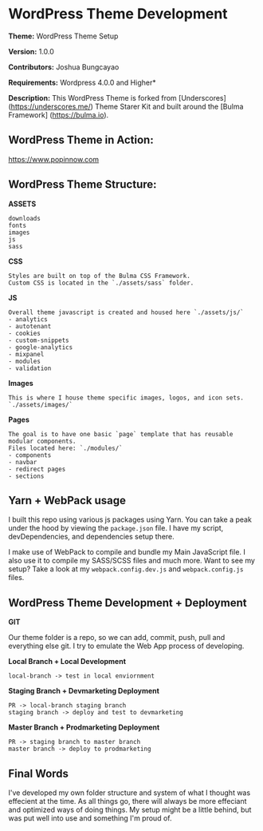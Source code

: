 WordPress Theme Development
===

**Theme:** WordPress Theme Setup

**Version:** 1.0.0

**Contributors:** Joshua Bungcayao

**Requirements:** Wordpress 4.0.0 and Higher*

**Description:** This WordPress Theme is forked from [Underscores] (https://underscores.me/) Theme Starer Kit and built around the [Bulma Framework] (https://bulma.io).


WordPress Theme in Action:
---

https://www.popinnow.com

        
WordPress Theme Structure:
---

**ASSETS**

    downloads
    fonts
    images
    js
    sass

**CSS**

    Styles are built on top of the Bulma CSS Framework. 
    Custom CSS is located in the `./assets/sass` folder.  

**JS**    
       
    Overall theme javascript is created and housed here `./assets/js/`
    - analytics
    - autotenant
    - cookies
    - custom-snippets
    - google-analytics
    - mixpanel
    - modules
    - validation

    
**Images**    
       
    This is where I house theme specific images, logos, and icon sets.
    `./assets/images/`

   
**Pages**

    The goal is to have one basic `page` template that has reusable modular components.
    Files located here: `./modules/`
    - components
    - navbar
    - redirect pages
    - sections

Yarn + WebPack usage
--- 
I built this repo using various js packages using Yarn. You can take a peak under the hood by viewing the `package.json` file.
I have my script, devDependencies, and dependencies setup there.

I make use of WebPack to compile and bundle my Main JavaScript file. I also use it to compile my SASS/SCSS files and much more.
Want to see my setup? Take a look at my `webpack.config.dev.js` and `webpack.config.js` files.


WordPress Theme Development + Deployment
--- 
**GIT**

Our theme folder is a repo, so we can add, commit, push, pull and everything else git. I try to emulate the Web App process of developing.

**Local Branch + Local Development**
```
local-branch -> test in local enviornment
```

**Staging Branch + Devmarketing Deployment**
```
PR -> local-branch staging branch
staging branch -> deploy and test to devmarketing
```

**Master Branch + Prodmarketing Deployment**
```
PR -> staging branch to master branch
master branch -> deploy to prodmarketing
```


Final Words
--- 
I've developed my own folder structure and system of what I thought was effecient at the time. 
As all things go, there will always be more effeciant and optimized ways of doing things.
My setup might be a little behind, but was put well into use and something I'm proud of.